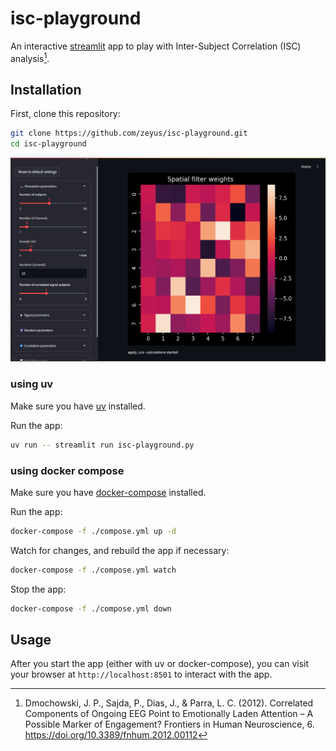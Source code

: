 # isc-playground

An interactive [streamlit](https://streamlit.io/) app to play with Inter-Subject Correlation (ISC) analysis[^1].

## Installation

First, clone this repository:

```bash
git clone https://github.com/zeyus/isc-playground.git
cd isc-playground
```

![ISC Playground](./web-ui.png)


### using uv

Make sure you have [uv](https://docs.astral.sh/uv/getting-started/installation/) installed.


Run the app:

```bash
uv run -- streamlit run isc-playground.py
```

### using docker compose

Make sure you have [docker-compose](https://docs.docker.com/compose/install/) installed.

Run the app:

```bash
docker-compose -f ./compose.yml up -d
```

Watch for changes, and rebuild the app if necessary:

```bash
docker-compose -f ./compose.yml watch
```

Stop the app:

```bash
docker-compose -f ./compose.yml down
```

## Usage

After you start the app (either with uv or docker-compose), you can visit your browser at `http://localhost:8501` to interact with the app.




[^1]: Dmochowski, J. P., Sajda, P., Dias, J., & Parra, L. C. (2012). Correlated Components of Ongoing EEG Point to Emotionally Laden Attention – A Possible Marker of Engagement? Frontiers in Human Neuroscience, 6. https://doi.org/10.3389/fnhum.2012.00112
